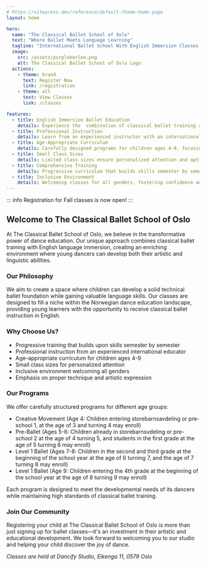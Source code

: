 ```yaml
---
# https://vitepress.dev/reference/default-theme-home-page
layout: home

hero:
  name: "The Classical Ballet School of Oslo"
  text: "Where Ballet Meets Language Learning"
  tagline: "International Ballet School With English Immersion Classes for All Genders. Currently Ages 4-9."
  image:
    src: /assets/purplebarleo.png
    alt: The Classical Ballet School of Oslo Logo
  actions:
    - theme: brand
      text: Register Now
      link: /registration
    - theme: alt
      text: View Classes
      link: /classes

features:
  - title: English Immersion Ballet Education
    details: Experience the  combination of classical ballet training and English language immersion
  - title: Professional Instruction
    details: Learn from an experienced instructor with an international teaching background
  - title: Age-Appropriate Curriculum
    details: Carefully designed programs for children ages 4-9, focusing on proper technique and development. Older age groups will be added in future years.
  - title: Small Class Sizes
    details: Limited class sizes ensure personalized attention and optimal learning
  - title: Comprehensive Training
    details: Progressive curriculum that builds skills semester by semester
  - title: Inclusive Environment
    details: Welcoming classes for all genders, fostering confidence and artistic expression
---
```


::: info
Registration for Fall classes is now open!
:::

## Welcome to The Classical Ballet School of Oslo

At The Classical Ballet School of Oslo, we believe in the transformative power of dance education. Our unique approach combines classical ballet training with English language immersion, creating an enriching environment where young dancers can develop both their artistic and linguistic abilities.

### Our Philosophy

We aim to create a space where children can develop a solid technical ballet foundation while gaining valuable language skills. Our classes are designed to fill a niche within the Norwegian dance education landscape, providing young learners with the opportunity to receive classical ballet instruction in English.

### Why Choose Us?

- Progressive training that builds upon skills semester by semester
- Professional instruction from an experienced international educator
- Age-appropriate curriculum for children ages 4-9
- Small class sizes for personalized attention
- Inclusive environment welcoming all genders
- Emphasis on proper technique and artistic expression

### Our Programs

We offer carefully structured programs for different age groups:

- Creative Movement (Age 4: Children entering storebarnsavdeling or pre-school 1, at the age of 3 and turning 4 may enroll)
- Pre-Ballet (Ages 5-6: Children already in storebarnsvdeling or pre-school 2 at the age of 4 turning 5, and students in the first grade at the age of 5 turning 6 may enroll)
- Level 1 Ballet (Ages 7-8: Children in the second and third grade at the beginning of the school year at the age of 6 turning 7, and the age of 7 turning 8 may enroll)
- Level 1 Ballet (Age 9: Children entering the 4th grade at the beginning of the school year at the age of 8 turning 9 may enroll)

Each program is designed to meet the developmental needs of its dancers while maintaining high standards of classical ballet training.

### Join Our Community

Registering your child at The Classical Ballet School of Oslo is more than just signing up for ballet classes—it's an investment in their artistic and educational development. We look forward to welcoming you to our studio and helping your child discover the joy of dance.

_Classes are held at Dancify Studio, Eikenga 11, 0579 Oslo_
